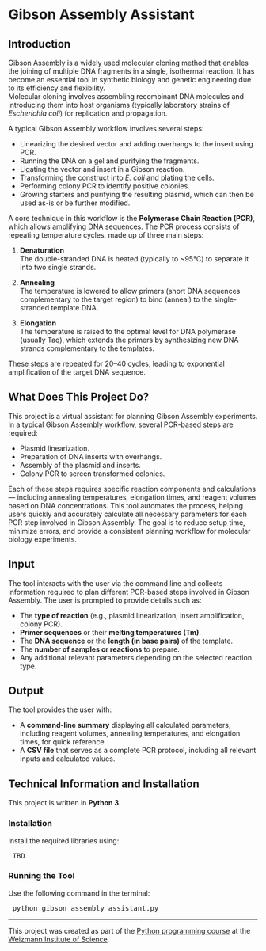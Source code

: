 # Gibson Assembly Assistant

## Introduction

Gibson Assembly is a widely used molecular cloning method that enables the joining of multiple DNA fragments in a single, isothermal reaction. It has become an essential tool in synthetic biology and genetic engineering due to its efficiency and flexibility.  
Molecular cloning involves assembling recombinant DNA molecules and introducing them into host organisms (typically laboratory strains of *Escherichia coli*) for replication and propagation.

A typical Gibson Assembly workflow involves several steps:
- Linearizing the desired vector and adding overhangs to the insert using PCR.  
- Running the DNA on a gel and purifying the fragments.  
- Ligating the vector and insert in a Gibson reaction.  
- Transforming the construct into *E. coli* and plating the cells.  
- Performing colony PCR to identify positive colonies.  
- Growing starters and purifying the resulting plasmid, which can then be used as-is or be further modified.  

A core technique in this workflow is the **Polymerase Chain Reaction (PCR)**, which allows amplifying DNA sequences. The PCR process consists of repeating temperature cycles, made up of three main steps:

1. **Denaturation**  
   The double-stranded DNA is heated (typically to ~95°C) to separate it into two single strands.

2. **Annealing**  
   The temperature is lowered to allow primers (short DNA sequences complementary to the target region) to bind (anneal) to the single-stranded template DNA.

3. **Elongation**  
   The temperature is raised to the optimal level for DNA polymerase (usually Taq), which extends the primers by synthesizing new DNA strands complementary to the templates.

These steps are repeated for 20–40 cycles, leading to exponential amplification of the target DNA sequence.

## What Does This Project Do?

This project is a virtual assistant for planning Gibson Assembly experiments. In a typical Gibson Assembly workflow, several PCR-based steps are required:

- Plasmid linearization.
- Preparation of DNA inserts with overhangs.
- Assembly of the plasmid and inserts.
- Colony PCR to screen transformed colonies.  

Each of these steps requires specific reaction components and calculations — including annealing temperatures, elongation times, and reagent volumes based on DNA concentrations.
This tool automates the process, helping users quickly and accurately calculate all necessary parameters for each PCR step involved in Gibson Assembly. The goal is to reduce setup time, minimize errors, and provide a consistent planning workflow for molecular biology experiments.

## Input

The tool interacts with the user via the command line and collects information required to plan different PCR-based steps involved in Gibson Assembly. The user is prompted to provide details such as:

- The **type of reaction** (e.g., plasmid linearization, insert amplification, colony PCR).  
- **Primer sequences** or their **melting temperatures (Tm)**. 
- The **DNA sequence** or the **length (in base pairs)** of the template.  
- The **number of samples or reactions** to prepare.  
- Any additional relevant parameters depending on the selected reaction type.  

## Output

The tool provides the user with:

- A **command-line summary** displaying all calculated parameters, including reagent volumes, annealing temperatures, and elongation times, for quick reference.  
- A **CSV file** that serves as a complete PCR protocol, including all relevant inputs and calculated values.

## Technical Information and Installation

This project is written in **Python 3**.

### Installation

Install the required libraries using:

<pre> TBD </pre>

### Running the Tool

Use the following command in the terminal:
<pre> python gibson_assembly_assistant.py </pre>

---

This project was created as part of the [Python programming course](https://github.com/Code-Maven/wis-python-course-2025-03) at the [Weizmann Institute of Science](https://www.weizmann.ac.il/pages/).  
